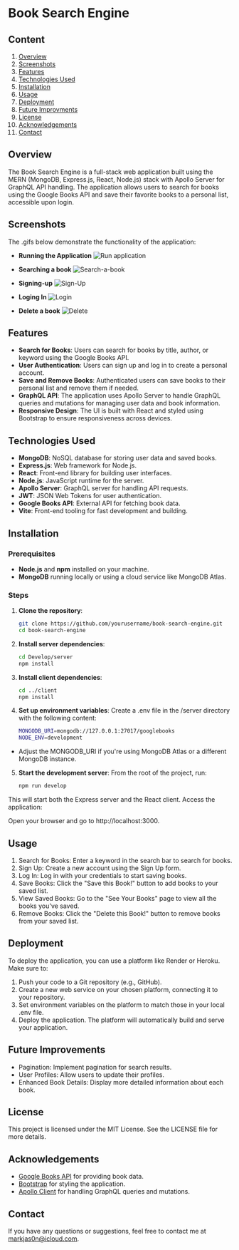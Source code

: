 # Book Search Engine

## Content
1. [Overview](#overview)
2. [Screenshots](#screenshots)
3. [Features](#features)
4. [Technologies Used](#technologies-used)
5. [Installation](#installation)
6. [Usage](#usage)
7. [Deployment](#deployment)
8. [Future Improvments](#future-improvements)
9. [License](#license)
10. [Acknowledgements](#acknowledgements)
11. [Contact](#contact)

## Overview

The Book Search Engine is a full-stack web application built using the MERN (MongoDB, Express.js, React, Node.js) stack with Apollo Server for GraphQL API handling. The application allows users to search for books using the Google Books API and save their favorite books to a personal list, accessible upon login.

## Screenshots
The .gifs below demonstrate the functionality of the application:

- **Running the Application**
![Run application](Develop/client/assets/images/start.gif)

- **Searching a book** 
![Search-a-book](Develop/client/assets/images/search.gif)
- **Signing-up** 
![Sign-Up](Develop/client/assets/images/signup.gif)
- **Loging In**
![Login](Develop/client/assets/images/login.gif)
- **Delete a book**
![Delete](Develop/client/assets/images/delte.gif)

## Features

- **Search for Books**: Users can search for books by title, author, or keyword using the Google Books API.
- **User Authentication**: Users can sign up and log in to create a personal account.
- **Save and Remove Books**: Authenticated users can save books to their personal list and remove them if needed.
- **GraphQL API**: The application uses Apollo Server to handle GraphQL queries and mutations for managing user data and book information.
- **Responsive Design**: The UI is built with React and styled using Bootstrap to ensure responsiveness across devices.

## Technologies Used

- **MongoDB**: NoSQL database for storing user data and saved books.
- **Express.js**: Web framework for Node.js.
- **React**: Front-end library for building user interfaces.
- **Node.js**: JavaScript runtime for the server.
- **Apollo Server**: GraphQL server for handling API requests.
- **JWT**: JSON Web Tokens for user authentication.
- **Google Books API**: External API for fetching book data.
- **Vite**: Front-end tooling for fast development and building.

## Installation

### Prerequisites

- **Node.js** and **npm** installed on your machine.
- **MongoDB** running locally or using a cloud service like MongoDB Atlas.

### Steps

1. **Clone the repository**:

   ```bash
   git clone https://github.com/yourusername/book-search-engine.git      
   cd book-search-engine 
   ``` 
2. **Install server dependencies**:
    ```bash
    cd Develop/server
    npm install
    ``` 
3. **Install client dependencies**:
    ```bash
    cd ../client
    npm install
4. **Set up environment variables**:
Create a .env file in the /server directory with the following content:
    ``` bash
    MONGODB_URI=mongodb://127.0.0.1:27017/googlebooks
    NODE_ENV=development
- Adjust the MONGODB_URI if you're using MongoDB Atlas or a different MongoDB instance.

5. **Start the development server**:
From the root of the project, run:
    ``` bash
    npm run develop

This will start both the Express server and the React client.
Access the application:

Open your browser and go to http://localhost:3000.
## Usage

1. Search for Books: Enter a keyword in the search bar to search for books.
2. Sign Up: Create a new account using the Sign Up form.
3. Log In: Log in with your credentials to start saving books.
4. Save Books: Click the "Save this Book!" button to add books to your saved list.
5. View Saved Books: Go to the "See Your Books" page to view all the books you've saved.
6. Remove Books: Click the "Delete this Book!" button to remove books from your saved list.

## Deployment
To deploy the application, you can use a platform like Render or Heroku. Make sure to:

1. Push your code to a Git repository (e.g., GitHub).
2. Create a new web service on your chosen platform, connecting it to your repository.
3. Set environment variables on the platform to match those in your local .env file.
4. Deploy the application. The platform will automatically build and serve your application.
## Future Improvements
- Pagination: Implement pagination for search results.
- User Profiles: Allow users to update their profiles.
- Enhanced Book Details: Display more detailed information about each book.

## License

This project is licensed under the MIT License. See the LICENSE file for more details.



## Acknowledgements
- [Google Books API]() for providing book data.
- [Bootstrap]() for styling the application.
- [Apollo Client]() for handling GraphQL queries and mutations.

## Contact

If you have any questions or suggestions, feel free to contact me at [markjas0n@icloud.com](markjas0n@icloud.com).